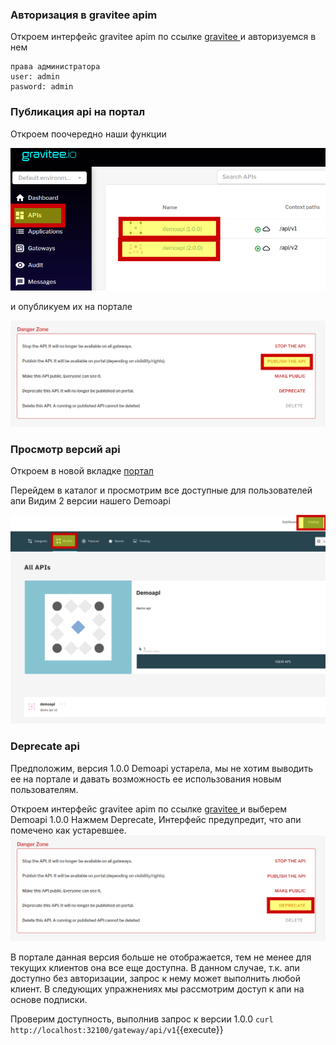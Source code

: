 ### Авторизация в gravitee apim
Откроем интерфейс gravitee apim по ссылке [gravitee ](https://[[HOST_SUBDOMAIN]]-32100-[[KATACODA_HOST]].environments.katacoda.com/)  и авторизуемся в нем  
```
права администратора
user: admin
pasword: admin
```
### Публикация api на портал
Откроем поочередно наши функции

![App_](./assets/openapi3-1.png)

и опубликуем их на портале

![App_](./assets/openapi3-2.png)
### Просмотр версий api

Откроем в новой вкладке [портал](https://[[HOST_SUBDOMAIN]]-32100-[[KATACODA_HOST]].environments.katacoda.com/portal-ui)

Перейдем в каталог и просмотрим все доступные для пользователей апи
Видим 2 версии нашего  Demoapi

![App_](./assets/openapi3-3.png)
### Deprecate api

Предположим, версия 1.0.0 Demoapi устарела, мы не хотим выводить ее на портале и давать возможность ее использования новым пользователям.

Откроем интерфейс gravitee apim по ссылке [gravitee ](https://[[HOST_SUBDOMAIN]]-32100-[[KATACODA_HOST]].environments.katacoda.com/) и выберем Demoapi 1.0.0
Нажмем Deprecate, Интерфейс предупредит, что апи помечено как устаревшее.
![App_](./assets/openapi3-4.png)

В портале данная версия больше не отображается, тем не менее для текущих клиентов она все еще доступна.
В данном случае, т.к. апи доступно без авторизации, запрос к нему может выполнить любой клиент. В следующих упражнениях мы рассмотрим доступ к апи на основе подписки.

Проверим доступность, выполнив запрос к версии 1.0.0
`curl http://localhost:32100/gateway/api/v1`{{execute}}

